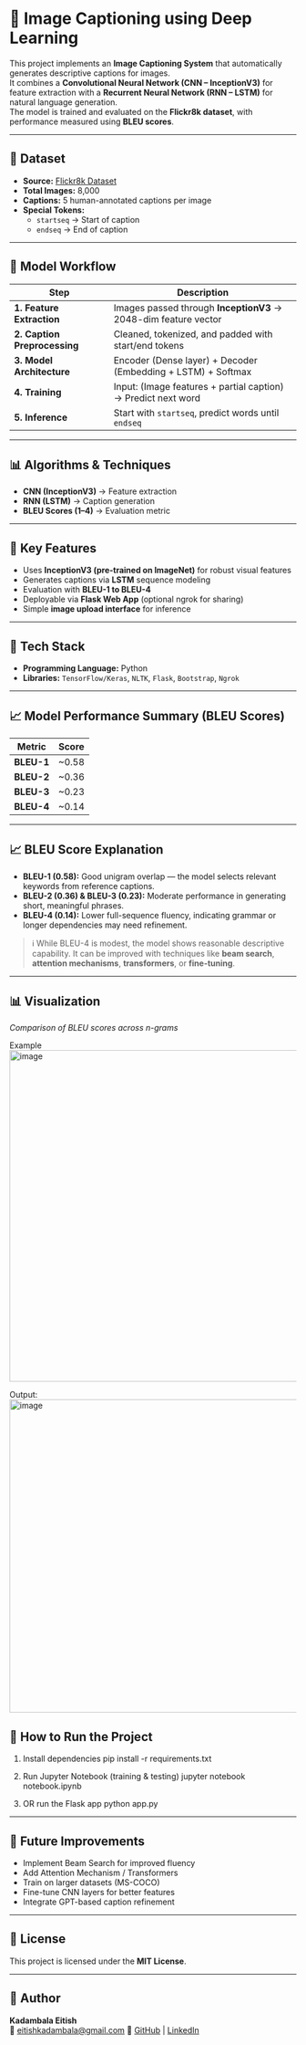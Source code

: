 # 📸 Image Captioning using Deep Learning

This project implements an **Image Captioning System** that automatically generates descriptive captions for images.  
It combines a **Convolutional Neural Network (CNN – InceptionV3)** for feature extraction with a **Recurrent Neural Network (RNN – LSTM)** for natural language generation.  
The model is trained and evaluated on the **Flickr8k dataset**, with performance measured using **BLEU scores**.

---

## 📁 Dataset
- **Source:** [Flickr8k Dataset](https://github.com/jbrownlee/Datasets/releases/download/Flickr8k/Flickr8k_Dataset.zip)  
- **Total Images:** 8,000  
- **Captions:** 5 human-annotated captions per image  
- **Special Tokens:**  
  - `startseq` → Start of caption  
  - `endseq` → End of caption  

---

## 📌 Model Workflow

| Step | Description |
|------|-------------|
| **1. Feature Extraction** | Images passed through **InceptionV3** → 2048-dim feature vector |
| **2. Caption Preprocessing** | Cleaned, tokenized, and padded with start/end tokens |
| **3. Model Architecture** | Encoder (Dense layer) + Decoder (Embedding + LSTM) + Softmax |
| **4. Training** | Input: (Image features + partial caption) → Predict next word |
| **5. Inference** | Start with `startseq`, predict words until `endseq` |

---

## 📊 Algorithms & Techniques
- **CNN (InceptionV3)** → Feature extraction  
- **RNN (LSTM)** → Caption generation  
- **BLEU Scores (1–4)** → Evaluation metric  

---

## 📌 Key Features
- Uses **InceptionV3 (pre-trained on ImageNet)** for robust visual features  
- Generates captions via **LSTM** sequence modeling  
- Evaluation with **BLEU-1 to BLEU-4**  
- Deployable via **Flask Web App** (optional ngrok for sharing)  
- Simple **image upload interface** for inference  

---

## 🔧 Tech Stack
- **Programming Language:** Python  
- **Libraries:** `TensorFlow/Keras`, `NLTK`, `Flask`, `Bootstrap`, `Ngrok`  

---

## 📈 Model Performance Summary (BLEU Scores)

| Metric   | Score |
|----------|-------|
| **BLEU-1** | ~0.58 |
| **BLEU-2** | ~0.36 |
| **BLEU-3** | ~0.23 |
| **BLEU-4** | ~0.14 |

---

## 📈 BLEU Score Explanation

- **BLEU-1 (0.58):** Good unigram overlap — the model selects relevant keywords from reference captions.
- **BLEU-2 (0.36) & BLEU-3 (0.23):** Moderate performance in generating short, meaningful phrases.
- **BLEU-4 (0.14):** Lower full-sequence fluency, indicating grammar or longer dependencies may need refinement.

> ℹ️ While BLEU-4 is modest, the model shows reasonable descriptive capability. It can be improved with techniques like **beam search**, **attention mechanisms**, **transformers**, or **fine-tuning**.

---

## 📊 Visualization
_Comparison of BLEU scores across n-grams_  

Example 
<img width="940" height="581" alt="image" src="https://github.com/user-attachments/assets/40b13055-14d0-4ad0-844e-661be111cfd4" />

Output:
<img width="940" height="549" alt="image" src="https://github.com/user-attachments/assets/b8ced75f-0343-43ac-8ba5-47ef7f12b812" />


## 🚀 How to Run the Project

1. Install dependencies
   pip install -r requirements.txt

2. Run Jupyter Notebook (training & testing)
   jupyter notebook notebook.ipynb

3. OR run the Flask app
   python app.py

---

## 🔮 Future Improvements
- Implement Beam Search for improved fluency
- Add Attention Mechanism / Transformers
- Train on larger datasets (MS-COCO) 
- Fine-tune CNN layers for better features
- Integrate GPT-based caption refinement

---

## 📄 License
This project is licensed under the **MIT License**.

---

## 👤 Author
**Kadambala Eitish**  
📧 eitishkadambala@gmail.com 
🔗 [GitHub](https://github.com/Eitish24) | [LinkedIn](https://www.linkedin.com/in/kadambala-eitish0509/)





